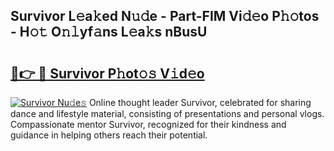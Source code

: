## Survivor L𝚎a𝚔ed N𝚞𝚍e - Part-FIM Vi𝚍𝚎o P𝚑𝚘tos - H𝚘𝚝 O𝚗𝚕yf𝚊ns L𝚎a𝚔s nBusU

# <h2><a href="http://kf49ui.oniu.top/?m=Survivor">🔗👉 🔴 Survivor P𝚑ot𝚘𝚜 V𝚒d𝚎o</a></h2>

[![Survivor Nu𝚍e𝚜](https://i.imgur.com/0qMVB7G.gif)](http://kf49ui.oniu.top/?m=Survivor)
Online thought leader Survivor, celebrated for sharing dance and lifestyle material, consisting of presentations and personal vlogs. Compassionate mentor Survivor, recognized for their kindness and guidance in helping others reach their potential.  
